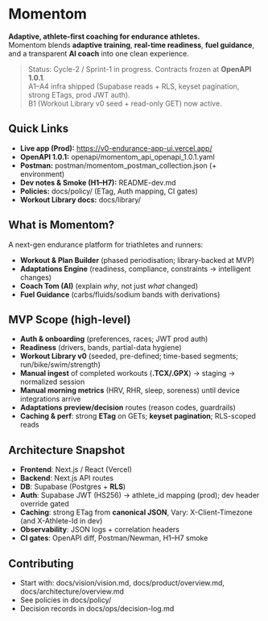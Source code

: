 # Momentom

**Adaptive, athlete-first coaching for endurance athletes.**  
Momentom blends **adaptive training**, **real-time readiness**, **fuel guidance**, and a transparent
**AI coach** into one clean experience.

> Status: Cycle-2 / Sprint-1 in progress. Contracts frozen at **OpenAPI 1.0.1**.  
> A1–A4 infra shipped (Supabase reads + RLS, keyset pagination, strong ETags, prod JWT auth).  
> B1 (Workout Library v0 seed + read-only GET) now active.

## Quick Links

- **Live app (Prod):** https://v0-endurance-app-ui.vercel.app/
- **OpenAPI 1.0.1:** openapi/momentom_api_openapi_1.0.1.yaml
- **Postman:** postman/momentom_postman_collection.json (+ environment)
- **Dev notes & Smoke (H1–H7):** README-dev.md
- **Policies:** docs/policy/ (ETag, Auth mapping, CI gates)
- **Workout Library docs:** docs/library/

## What is Momentom?

A next-gen endurance platform for triathletes and runners:
- **Workout & Plan Builder** (phased periodisation; library-backed at MVP)
- **Adaptations Engine** (readiness, compliance, constraints → intelligent changes)
- **Coach Tom (AI)** (explain *why*, not just *what* changed)
- **Fuel Guidance** (carbs/fluids/sodium bands with derivations)

## MVP Scope (high-level)

- **Auth & onboarding** (preferences, races; JWT prod auth)
- **Readiness** (drivers, bands, partial-data hygiene)
- **Workout Library v0** (seeded, pre-defined; time-based segments; run/bike/swim/strength)
- **Manual ingest** of completed workouts (**.TCX/.GPX**) → staging → normalized session
- **Manual morning metrics** (HRV, RHR, sleep, soreness) until device integrations arrive
- **Adaptations preview/decision** routes (reason codes, guardrails)
- **Caching & perf**: strong **ETag** on GETs; **keyset pagination**; RLS-scoped reads

## Architecture Snapshot

- **Frontend**: Next.js / React (Vercel)
- **Backend**: Next.js API routes
- **DB**: Supabase (Postgres + **RLS**)
- **Auth**: Supabase JWT (HS256) → athlete_id mapping (prod); dev header override gated
- **Caching**: strong ETag from **canonical JSON**, Vary: X-Client-Timezone (and X-Athlete-Id in dev)
- **Observability**: JSON logs + correlation headers
- **CI gates**: OpenAPI diff, Postman/Newman, H1–H7 smoke

## Contributing

- Start with: docs/vision/vision.md, docs/product/overview.md, docs/architecture/overview.md
- See policies in docs/policy/
- Decision records in docs/ops/decision-log.md